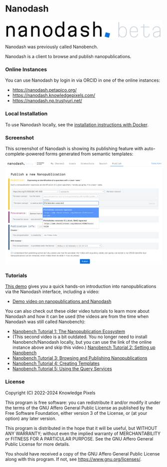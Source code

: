 Nanodash
========

![logo](nanodash.png)

Nanodash was previously called Nanobench.

Nanodash is a client to browse and publish nanopublications.


### Online Instances

You can use Nanodash by login in via ORCID in one of the online instances:

- https://nanodash.petapico.org/
- https://nanodash.knowledgepixels.com/
- https://nanodash.np.trustyuri.net/


### Local Installation

To use Nanodash locally, see the [installation instructions with Docker](INSTALL-with-Docker.md).


### Screenshot

This screenshot of Nanodash is showing its publishing feature with auto-complete-powered forms generated from semantic templates:

![screenshot of Nanodash showing the publishing feature](screenshot.png)


### Tutorials

[This demo](https://knowledgepixels.com/nanopub-demo/) gives you a quick hands-on introduction into nanopublications via the Nanodash interface, including a video:

- [Demo video on nanopublications and Nanodash](https://youtu.be/_wmXHgC706I)

You can also check out these older video tutorials to learn more about Nanodash and how it can be used (the videos are from the time when Nanodash was still called Nanobench):

- [Nanobench Tutorial 1: The Nanopublication Ecosystem](https://youtu.be/wPAd9wPkvEg)
- (This second video is a bit outdated. You no longer need to install Nanobench/Nanodash locally, but you can use the link of the online instance above and skip this video.)
  [Nanobench Tutorial 2: Setting up Nanobench](https://youtu.be/GG21BhzxaQk)
- [Nanobench Tutorial 3: Browsing and Publishing Nanopublications](https://youtu.be/-UB28HVEO38)
- [Nanobench Tutorial 4: Creating Templates](https://youtu.be/gQk8ItHr38U)
- [Nanobench Tutorial 5: Using the Query Services](https://youtu.be/U200GuqOBso)


### License

Copyright (C) 2022-2024 Knowledge Pixels

This program is free software: you can redistribute it and/or modify
it under the terms of the GNU Affero General Public License as
published by the Free Software Foundation, either version 3 of the
License, or (at your option) any later version.

This program is distributed in the hope that it will be useful,
but WITHOUT ANY WARRANTY; without even the implied warranty of
MERCHANTABILITY or FITNESS FOR A PARTICULAR PURPOSE.  See the
GNU Affero General Public License for more details.

You should have received a copy of the GNU Affero General Public License
along with this program.  If not, see https://www.gnu.org/licenses/.
